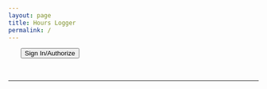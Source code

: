```yaml
---
layout: page
title: Hours Logger
permalink: /
---
```




<script type="text/javascript" src="https://code.jquery.com/jquery-1.12.0.min.js"></script>
<script>
    var GoogleAuth;
      var SCOPE = 'https://www.googleapis.com/auth/spreadsheets';
      function handleClientLoad() {
        // Load the API's client and auth2 modules.
        // Call the initClient function after the modules load.
        gapi.load('client:auth2', initClient);
      }

      function initClient() {
        // Retrieve the discovery document for version 3 of Google Drive API.
        // In practice, your app can retrieve one or more discovery documents.
        var discoveryUrl = 'https://sheets.googleapis.com/$discovery/rest?version=v4';

        // Initialize the gapi.client object, which app uses to make API requests.
        // Get API key and client ID from API Console.
        // 'scope' field specifies space-delimited list of access scopes.
        gapi.client.init({
            'apiKey': 'AIzaSyAWOjWua0NAp6-kpxpsckRS3jNWD1L60cs',
            'clientId': '1042655770334-0gqv69apuc35r73ang04fmr42s2msa00.apps.googleusercontent.com',
            'discoveryDocs': [discoveryUrl],
            'scope': SCOPE
        }).then(function () {
          GoogleAuth = gapi.auth2.getAuthInstance();

          // Listen for sign-in state changes.
          GoogleAuth.isSignedIn.listen(updateSigninStatus);

          // Handle initial sign-in state. (Determine if user is already signed in.)
          var user = GoogleAuth.currentUser.get();
          setSigninStatus();

          // Call handleAuthClick function when user clicks on
          //      "Sign In/Authorize" button.
          $('#sign-in-or-out-button').click(function() {
            handleAuthClick();
          });
          $('#revoke-access-button').click(function() {
            revokeAccess();
          });
        });
      }

      function handleAuthClick() {
        if (GoogleAuth.isSignedIn.get()) {
          // User is authorized and has clicked "Sign out" button.
          GoogleAuth.signOut();
        } else {
          // User is not signed in. Start Google auth flow.
          GoogleAuth.signIn();
        }
      }

      function revokeAccess() {
        GoogleAuth.disconnect();
      }

      function setSigninStatus(isSignedIn) {
        var user = GoogleAuth.currentUser.get();
        var isAuthorized = user.hasGrantedScopes(SCOPE);
        if (isAuthorized) {
          $('#sign-in-or-out-button').html('Sign out');
          $('#revoke-access-button').css('display', 'inline-block');
          $('#auth-status').html('You are currently signed in and have granted ' +
              'access to this app.');
        } else {
          $('#sign-in-or-out-button').html('Sign In/Authorize');
          $('#revoke-access-button').css('display', 'none');
          $('#auth-status').html('You have not authorized this app or you are ' +
              'signed out.');
        }
      }

      function updateSigninStatus(isSignedIn) {
        setSigninStatus();
      }
</script>

<button id="sign-in-or-out-button"
        style="margin-left: 25px">Sign In/Authorize</button>
<button id="revoke-access-button"
        style="display: none; margin-left: 25px">Revoke access</button>

<div id="auth-status" style="display: inline; padding-left: 25px"></div><hr>

<script src="https://ajax.googleapis.com/ajax/libs/jquery/1.11.3/jquery.min.js"></script>
<script async defer src="https://apis.google.com/js/api.js"
        onload="this.onload=function(){};handleClientLoad()"
        onreadystatechange="if (this.readyState === 'complete') this.onload()">
</script>

